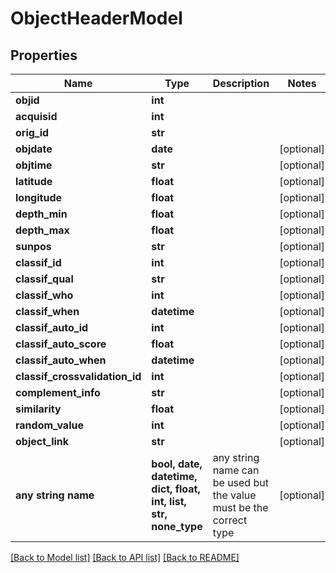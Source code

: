# ObjectHeaderModel


## Properties
Name | Type | Description | Notes
------------ | ------------- | ------------- | -------------
**objid** | **int** |  | 
**acquisid** | **int** |  | 
**orig_id** | **str** |  | 
**objdate** | **date** |  | [optional] 
**objtime** | **str** |  | [optional] 
**latitude** | **float** |  | [optional] 
**longitude** | **float** |  | [optional] 
**depth_min** | **float** |  | [optional] 
**depth_max** | **float** |  | [optional] 
**sunpos** | **str** |  | [optional] 
**classif_id** | **int** |  | [optional] 
**classif_qual** | **str** |  | [optional] 
**classif_who** | **int** |  | [optional] 
**classif_when** | **datetime** |  | [optional] 
**classif_auto_id** | **int** |  | [optional] 
**classif_auto_score** | **float** |  | [optional] 
**classif_auto_when** | **datetime** |  | [optional] 
**classif_crossvalidation_id** | **int** |  | [optional] 
**complement_info** | **str** |  | [optional] 
**similarity** | **float** |  | [optional] 
**random_value** | **int** |  | [optional] 
**object_link** | **str** |  | [optional] 
**any string name** | **bool, date, datetime, dict, float, int, list, str, none_type** | any string name can be used but the value must be the correct type | [optional]

[[Back to Model list]](../README.md#documentation-for-models) [[Back to API list]](../README.md#documentation-for-api-endpoints) [[Back to README]](../README.md)


